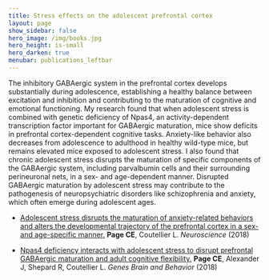 ```yaml
---
title: Stress effects on the adolescent prefrontal cortex
layout: page
show_sidebar: false
hero_image: /img/books.jpg
hero_height: is-small
hero_darken: true
menubar: publications_leftbar
---
```


The inhibitory GABAergic system in the prefrontal cortex develops substantially during adolescence, establishing a healthy balance between excitation and inhibition and contributing to the maturation of cognitive and emotional functioning. My research found that when adolescent stress is combined with genetic deficiency of Npas4, an activity-dependent transcription factor important for GABAergic maturation, mice show deficits in prefrontal cortex-dependent cognitive tasks. Anxiety-like behavior also decreases from adolescence to adulthood in healthy wild-type mice, but remains elevated mice exposed to adolescent stress. I also found that chronic adolescent stress disrupts the maturation of specific components of the GABAergic system, including parvalbumin cells and their surrounding perineuronal nets, in a sex- and age-dependent manner. Disrupted GABAergic maturation by adolescent stress may contribute to the pathogenesis of neuropsychiatric disorders like schizophrenia and anxiety, which often emerge during adolescent ages.

* [Adolescent stress disrupts the maturation of anxiety-related behaviors and alters the developmental trajectory of the prefrontal cortex in a sex- and age-specific manner.](https://www.ncbi.nlm.nih.gov/pubmed/30179643) **Page CE**, Coutellier L. _Neuroscience_ (2018)

* [Npas4 deficiency interacts with adolescent stress to disrupt prefrontal GABAergic maturation and adult cognitive flexibility.](https://www.ncbi.nlm.nih.gov/pubmed/29345055) **Page CE**, Alexander J, Shepard R, Coutellier L. _Genes Brain and Behavior_ (2018)
